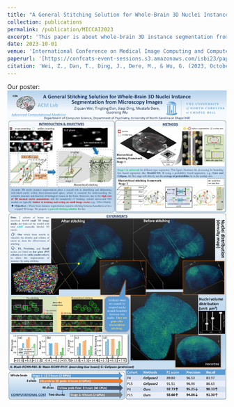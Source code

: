 ```yaml
---
title: "A General Stitching Solution for Whole-Brain 3D Nuclei Instance Segmentation from Microscopy Images"
collection: publications
permalink: /publication/MICCAI2023
excerpt: 'This paper is about whole-brain 3D instance segmentation from light-sheet microscopy image.'
date: 2023-10-01
venue: 'International Conference on Medical Image Computing and Computer-Assisted Intervention'
paperurl: '[https://confcats-event-sessions.s3.amazonaws.com/isbi23/papers/paper_293.pdf](https://link.springer.com/chapter/10.1007/978-3-031-43901-8_5)'
citation: 'Wei, Z., Dan, T., Ding, J., Dere, M., & Wu, G. (2023, October). A General Stitching Solution for Whole-Brain 3D Nuclei Instance Segmentation from Microscopy Images. In International Conference on Medical Image Computing and Computer-Assisted Intervention (pp. 46-55). Cham: Springer Nature Switzerland.'
---
```


Our poster:
![poster](MICCAI2023_poster.jpg)
